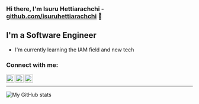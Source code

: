 ### Hi there, I'm Isuru Hettiarachchi - [github.com/isuruhettiarachchi][website] 👋

## I'm a Software Engineer

- I'm currently learning the IAM field and new tech

### Connect with me:


[<img align="left" alt="isuruhettiarachchi | LinkedIn" width="22px" src="https://cdn.jsdelivr.net/npm/simple-icons@v3/icons/linkedin.svg" />][linkedin]
[<img align="left" alt="isuruhettiarachchi | Medium" width="22px" src="https://cdn.jsdelivr.net/npm/simple-icons@3.13.0/icons/medium.svg" />][medium]
[<img align="left" alt="isuruhettiarachchi | Stack Overflow" width="22px" src="https://cdn.jsdelivr.net/npm/simple-icons@3.13.0/icons/stackoverflow.svg" />][stackoverflow]

<br />

---

![My GitHub stats](https://github-readme-stats.vercel.app/api?username=isuruhettiarachchi&count_private=true&hide_border=true)

[website]: https://github.com/isuruhettiarachchi
[linkedin]: https://www.linkedin.com/in/isuruhettiarachchi/
[medium]: https://isuruhettiarachchi.medium.com/
[stackoverflow]: https://stackoverflow.com/users/7328556/isuru-hettiarachchi